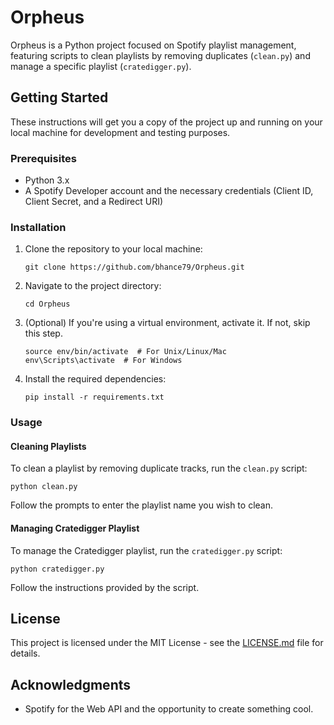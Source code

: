 # Orpheus

Orpheus is a Python project focused on Spotify playlist management, featuring scripts to clean playlists by removing duplicates (`clean.py`) and manage a specific playlist (`cratedigger.py`).

## Getting Started

These instructions will get you a copy of the project up and running on your local machine for development and testing purposes.

### Prerequisites

- Python 3.x
- A Spotify Developer account and the necessary credentials (Client ID, Client Secret, and a Redirect URI)

### Installation

1. Clone the repository to your local machine:
   ```
   git clone https://github.com/bhance79/Orpheus.git
   ```
2. Navigate to the project directory:
   ```
   cd Orpheus
   ```
3. (Optional) If you're using a virtual environment, activate it. If not, skip this step.
   ```
   source env/bin/activate  # For Unix/Linux/Mac
   env\Scripts\activate  # For Windows
   ```
4. Install the required dependencies:
   ```
   pip install -r requirements.txt
   ```

### Usage

#### Cleaning Playlists

To clean a playlist by removing duplicate tracks, run the `clean.py` script:

```
python clean.py
```

Follow the prompts to enter the playlist name you wish to clean.

#### Managing Cratedigger Playlist

To manage the Cratedigger playlist, run the `cratedigger.py` script:

```
python cratedigger.py
```

Follow the instructions provided by the script.



## License

This project is licensed under the MIT License - see the [LICENSE.md](https://github.com/<your-github-username>/Orpheus/LICENSE.md) file for details.

## Acknowledgments

- Spotify for the Web API and the opportunity to create something cool.
